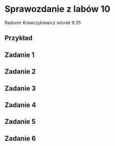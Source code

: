# Sprawozdanie z labów 10

Radomir Krawczykiewicz wtorek 9:35

## Przykład

## Zadanie 1

## Zadanie 2

## Zadanie 3

## Zadanie 4

## Zadanie 5

## Zadanie 6

